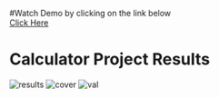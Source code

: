 #Watch Demo by clicking on the link below<br>
[Click Here](https://youtu.be/uIT2PV_Gcyk)

# Calculator Project Results
![results](https://user-images.githubusercontent.com/44517936/145739095-a79ac367-98a1-49db-a968-81438a675fcb.PNG)
![cover](https://user-images.githubusercontent.com/44517936/145739093-23d934b2-b826-4aea-ad13-47fa503e317b.PNG)
![val](https://user-images.githubusercontent.com/44517936/145739764-b7054b35-c484-4b05-9906-0e078e38b505.PNG)

